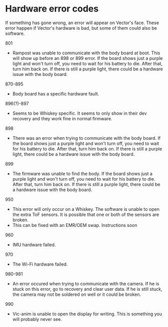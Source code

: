 # Hardware error codes

If something has gone wrong, an error will appear on Vector's face. These error happen if Vector's hardware is bad, but some of them could also be software.

801

* Rampost was unable to communicate with the body board at boot. This will show up before an 898 or 899 error. If the board shows just a purple light and won't turn off, you need to wait for his battery to die. After that, turn him back on. If there is still a purple light, there could be a hardware issue with the body board.

870-895

* Body board has a specific hardware fault.

896(?)-897

* Seems to be Whiskey specific. It seems to only show in their dev recovery and they work fine in normal firmware.

898

* There was an error when trying to communicate with the body board. If the board shows just a purple light and won't turn off, you need to wait for his battery to die. After that, turn him back on. If there is still a purple light, there could be a hardware issue with the body board.

899

* The firmware was unable to find the body. If the board shows just a purple light and won't turn off, you need to wait for his battery to die. After that, turn him back on. If there is still a purple light, there could be a hardware issue with the body board.

950

* This error will only occur on a Whiskey. The software is unable to open the extra ToF sensors. It is possible that one or both of the sensors are broken. 
* This can be fixed with an EMR/OEM swap. Instructions soon

960

* IMU hardware failed.

970

* The Wi-Fi hardware failed.

980-981

* An error occured when trying to communicate with the camera. If he is stuck on this error, go to recovery and clear user data. If he is still stuck, the camera may not be soldered on well or it could be broken.

990

* Vic-anim is unable to open the display for writing. This is something you will probably never see.

